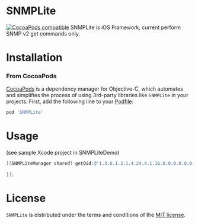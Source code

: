 # SNMPLite

[![CocoaPods compatible](https://img.shields.io/badge/CocoaPods-compatible-green.svg?style=flat)](https://cocoapods.org)
SNMPLite is iOS Framework, current perform SNMP v2 get commands only.

# Installation
### From CocoaPods

[CocoaPods](http://cocoapods.org) is a dependency manager for Objective-C, which automates and simplifies the process of using 3rd-party libraries like `SNMPLite` in your projects. First, add the following line to your [Podfile](http://guides.cocoapods.org/using/using-cocoapods.html):

```ruby
pod 'SNMPLite'
```

# Usage
(see sample Xcode project in SNMPLiteDemo)
```objective-c
[[SNMPLiteManager shared] getOid:@"1.3.6.1.2.1.4.24.4.1.16.0.0.0.0.0.0.0.0.0.195.218.254.97" address:@"104.236.166.95" retry:3 timeout:1000 completeHandler:^(NSDictionary *result) {
       
}];
```

# License
`SNMPLite` is distributed under the terms and conditions of the [MIT license](https://github.com/SVProgressHUD/SVProgressHUD/blob/master/LICENSE).